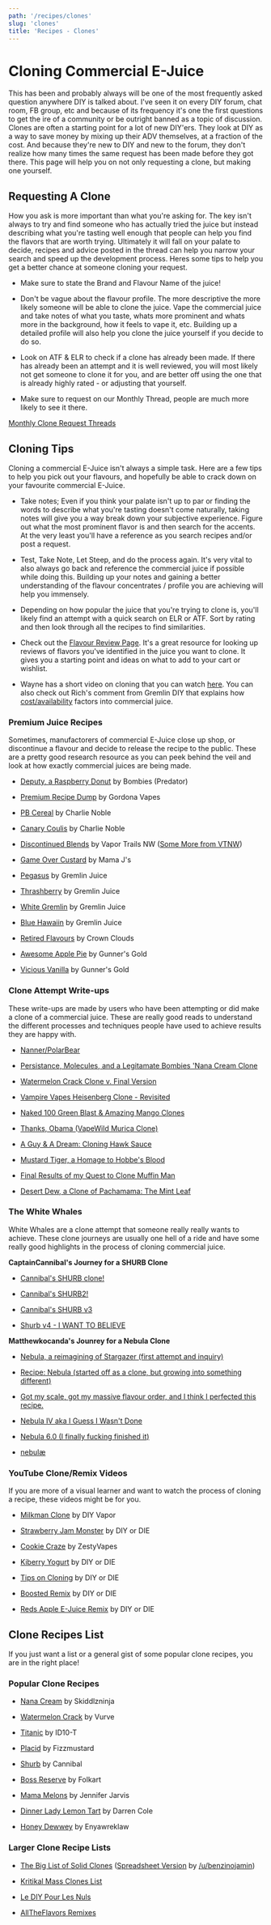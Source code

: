 ```yaml
---
path: '/recipes/clones'
slug: 'clones'
title: 'Recipes - Clones'
---
```


# Cloning Commercial E-Juice

This has been and probably always will be one of the most frequently asked question anywhere DIY is talked about. I've seen it on every DIY forum, chat room, FB group, etc and because of its frequency it's one the first questions to get the ire of a community or be outright banned as a topic of discussion. Clones are often a starting point for a lot of new DIY'ers. They look at DIY as a way to save money by mixing up their ADV themselves, at a fraction of the cost. And because they're new to DIY and new to the forum, they don't realize how many times the same request has been made before they got there. This page will help you on not only requesting a clone, but making one yourself.

## Requesting A Clone

How you ask is more important than what you're asking for. The key isn't always to try and find someone who has actually tried the juice but instead describing what you're tasting well enough that people can help you find the flavors that are worth trying. Ultimately it will fall on your palate to decide, recipes and advice posted in the thread can help you narrow your search and speed up the development process. Heres some tips to help you get a better chance at someone cloning your request.

- Make sure to state the Brand and Flavour Name of the juice!

- Don't be vague about the flavour profile. The more descriptive the more likely someone will be able to clone the juice. Vape the commercial juice and take notes of what you taste, whats more prominent and whats more in the background, how it feels to vape it, etc. Building up a detailed profile will also help you clone the juice yourself if you decide to do so.

- Look on ATF &amp; ELR to check if a clone has already been made. If there has already been an attempt and it is well reviewed, you will most likely not get someone to clone it for you, and are better off using the one that is already highly rated - or adjusting that yourself.

- Make sure to request on our Monthly Thread, people are much more likely to see it there.

[Monthly Clone Request Threads](https://www.reddit.com/r/DIY_eJuice/wiki/monthly_clone_requests)

## Cloning Tips

Cloning a commercial E-Juice isn't always a simple task. Here are a few tips to help you pick out your flavours, and hopefully be able to crack down on your favourite commercial E-Juice.

- Take notes; Even if you think your palate isn't up to par or finding the words to describe what you're tasting doesn't come naturally, taking notes will give you a way break down your subjective experience. Figure out what the most prominent flavor is and then search for the accents. At the very least you'll have a reference as you search recipes and/or post a request.

- Test, Take Note, Let Steep, and do the process again. It's very vital to also always go back and reference the commercial juice if possible while doing this. Building up your notes and gaining a better understanding of the flavour concentrates / profile you are achieving will help you immensely.

- Depending on how popular the juice that you're trying to clone is, you'll likely find an attempt with a quick search on ELR or ATF. Sort by rating and then look through all the recipes to find similarities.

- Check out the [Flavour Review Page](https://diyejuice.org/flavors/reviews). It's a great resource for looking up reviews of flavors you've identified in the juice you want to clone. It gives you a starting point and ideas on what to add to your cart or wishlist.

- Wayne has a short video on cloning that you can watch [here](https://www.youtube.com/watch?v=bk0vJ1U2jqk). You can also check out Rich's comment from Gremlin DIY that explains how [cost/availability](https://www.reddit.com/r/DIY_eJuice/comments/3sdfqe/what_company_do_you_reckon_most_premium_juice/cwwb67e/) factors into commercial juice.

### Premium Juice Recipes

Sometimes, manufactorers of commercial E-Juice close up shop, or discontinue a flavour and decide to release the recipe to the public. These are a pretty good research resource as you can peek behind the veil and look at how exactly commercial juices are being made.

- [Deputy, a Raspberry Donut](https://redd.it/48bgwd) by Bombies (Predator)

- [Premium Recipe Dump](https://redd.it/4ol2j3) by Gordona Vapes

- [PB Cereal](https://redd.it/58iuqp) by Charlie Noble

- [Canary Coulis](https://redd.it/5yghod) by Charlie Noble

- [Discontinued Blends](https://redd.it/2le8j3) by Vapor Trails NW ([Some More from VTNW](https://redd.it/2le8j3))

- [Game Over Custard](https://redd.it/6e33yh) by Mama J's

- [Pegasus](https://redd.it/415b9i) by Gremlin Juice

- [Thrashberry](https://redd.it/3bj6sw) by Gremlin Juice

- [White Gremlin](https://redd.it/416h0p) by Gremlin Juice

- [Blue Hawaiin](https://redd.it/3bsfah) by Gremlin Juice

- [Retired Flavours](https://redd.it/5wiqze) by Crown Clouds

- [Awesome Apple Pie](https://redd.it/3gjxcs) by Gunner's Gold

- [Vicious Vanilla](https://redd.it/3yzu1e) by Gunner's Gold

### Clone Attempt Write-ups

These write-ups are made by users who have been attempting or did make a clone of a commercial juice. These are really good reads to understand the different processes and techniques people have used to achieve results they are happy with.

- [Nanner/PolarBear](https://redd.it/2lsbi1)

- [Persistance, Molecules, and a Legitamate Bombies 'Nana Cream Clone](https://www.reddit.com/r/DIY_eJuice/comments/2gcdba/persistence_molecules_and_a_legitimate_bombies/)

- [Watermelon Crack Clone v. Final Version](https://www.reddit.com/r/DIY_eJuice/comments/4rsljk/watermelon_crack_clone_v_final_version/)

- [Vampire Vapes Heisenberg Clone - Revisited](https://www.reddit.com/r/DIY_eJuice/comments/74ycv3/vampire_vapes_heisenberg_clone_revisited/)

- [Naked 100 Green Blast &amp; Amazing Mango Clones](https://www.reddit.com/r/DIY_eJuice/comments/4h0deo/naked_100_green_blast_and_amazing_mango_clones/)

- [Thanks, Obama (VapeWild Murica Clone)](https://www.reddit.com/r/DIY_eJuice/comments/b3hcfp/thanks_obama_vapewild_murica_clone/)

- [A Guy &amp; A Dream: Cloning Hawk Sauce](https://redd.it/7gy0hz)

- [Mustard Tiger, a Homage to Hobbe's Blood](https://www.reddit.com/r/DIY_eJuice/comments/4va8q5/mustard_tiger_an_homage_to_hobbes_blood/)

- [Final Results of my Quest to Clone Muffin Man](https://redd.it/49rk5j)

- [Desert Dew, a Clone of Pachamama: The Mint Leaf](https://www.reddit.com/r/DIY_eJuice/comments/b1uyxc/desert_dew_a_clone_of_pachamama_the_mint_leaf/)

### The White Whales

White Whales are a clone attempt that someone really really wants to achieve. These clone journeys are usually one hell of a ride and have some really good highlights in the process of cloning commercial juice.

**CaptainCannibal's Journey for a SHURB Clone**

- [Cannibal's SHURB clone!](http://www.reddit.com//r/DIY_eJuice/comments/48zgol/cannibals_shurb_clone/)

- [Cannibal's SHURB2!](http://www.reddit.com//r/DIY_eJuice/comments/4akjab/cannibals_shurb2/)

- [Cannibal's SHURB v3](http://www.reddit.com//r/DIY_eJuice/comments/5699vs/cannibals_shurb_v3/)

- [Shurb v4 - I WANT TO BELIEVE](http://www.reddit.com//r/DIY_eJuice/comments/5h8ga4/shurb_v4_i_want_to_believe/)

**Matthewkocanda's Jounrey for a Nebula Clone**

- [Nebula, a reimagining of Stargazer (first attempt and inquiry)](http://www.reddit.com//r/DIY_eJuice/comments/3rtj8b/nebula_a_reimagining_of_stargazer_first_attempt/)

- [Recipe: Nebula (started off as a clone, but growing into something different)](http://www.reddit.com//r/DIY_eJuice/comments/3vd10p/recipe_nebula_started_off_as_a_clone_but_growing/)

- [Got my scale, got my massive flavour order, and I think I perfected this recipe.](http://www.reddit.com//r/DIY_eJuice/comments/4abxw1/got_my_scale_got_my_massive_flavour_order_and_i/)

- [Nebula IV aka I Guess I Wasn't Done](http://www.reddit.com//r/DIY_eJuice/comments/4almcf/nebula_iv_aka_i_guess_i_wasnt_done/)

- [Nebula 6.0 (I finally fucking finished it)](http://www.reddit.com//r/DIY_eJuice/comments/4kxj73/nebula_60_i_finally_fucking_finished_it/)

- [nebulæ](http://www.reddit.com//r/DIY_eJuice/comments/6oge4l/nebul%C3%A6/)

### YouTube Clone/Remix Videos

If you are more of a visual learner and want to watch the process of cloning a recipe, these videos might be for you.

- [Milkman Clone](https://youtu.be/BNqbeltDQEo) by DIY Vapor

- [Strawberry Jam Monster](https://youtu.be/jHcYeLurMnQ) by DIY or DIE

- [Cookie Craze](https://youtu.be/wbunUJslqOM) by ZestyVapes

- [Kiberry Yogurt](https://youtu.be/rjch4NfbW-I) by DIY or DIE

- [Tips on Cloning](https://www.youtube.com/watch?v=bk0vJ1U2jqk&t=44s) by DIY or DIE

- [Boosted Remix](https://www.youtube.com/watch?v=1JQOaxSeb8s) by DIY or DIE

- [Reds Apple E-Juice Remix](https://www.youtube.com/watch?v=NNcLDXQ8-EU) by DIY or DIE

## Clone Recipes List

If you just want a list or a general gist of some popular clone recipes, you are in the right place!

### Popular Clone Recipes

- [Nana Cream](https://redd.it/3e1u7m) by Skiddlzninja

- [Watermelon Crack](https://alltheflavors.com/recipes/7025#watermelon_crack_bx_vapor_clone_by_vurve) by Vurve

- [Titanic](https://alltheflavors.com/recipes/48608#titanic_by_id10_t) by ID10-T

- [Placid](http://tjek.nu/r/tAB) by Fizzmustard

- [Shurb](https://alltheflavors.com/recipes/22318#shurb_by_captaincannibal) by Cannibal

- [Boss Reserve](https://alltheflavors.com/recipes/76822#boss_reserve_clone_remixmonth_by_folkart) by Folkart

- [Mama Melons](http://e-liquid-recipes.com/recipe/1083464/Mama%20Melons%20%28Inspired%20by%20Monster/Mega%20Melon%29) by Jennifer Jarvis

- [Dinner Lady Lemon Tart](https://alltheflavors.com/recipes/12504#dinner_lady_a_lemon_tart_remix_by_dazcole) by Darren Cole

- [Honey Dewwey](https://alltheflavors.com/recipes/3350#honeydewwey_a_boba_remix_by_enyawreklaw) by Enyawreklaw

### Larger Clone Recipe Lists

- [The Big List of Solid Clones](https://redd.it/350kul) ([Spreadsheet Version](https://docs.google.com/spreadsheets/d/e/2PACX-1vTZF5B5fXbHt5AsKarKRkPM_k3C9RqT7xne5Y6CdptUHjJOgZe5_qRa9m3_HBE-nG_0UVGQ8d0newbW/pubhtml) by [/u/benzinojamin](https://www.reddit.com/u/benzinojamin/))

- [Kritikal Mass Clones List](https://www.kritikalmass.net/products.asp?cat=Clone+Recipes)

- [Le DIY Pour Les Nuls](https://www.lediypourlesnuls.com/les-clones/)

- [AllTheFlavors Remixes](https://alltheflavors.com/recipes?sort_order=popular&owner=all&suggestions=0&name_like=remix)
